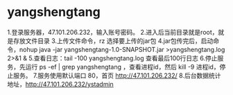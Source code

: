 # yangshengtang
1.登录服务器，47.101.206.232，输入账号密码。
2.进入后当前目录就是root，就是存放文件目录
3.上传文件命令，rz    选择要上传的jar包
4.jar包传完后，启动命令，nohup java -jar yangshengtang-1.0-SNAPSHOT.jar >yangshengtang.log 2>&1 &
5.查看日志：tail -100 yangshengtang.log   查看最后100行日志
6.停止服务，先运行   ps -ef | grep yangshengtang  ，查看进程id，然后 kill -9 进程id，停止服务。
7.服务使用默认端口 80，首页 http://47.101.206.232/
8.后台数据统计地址，http://47.101.206.232/ystadmin
 
